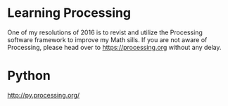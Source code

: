 # Learning Processing

One of my resolutions of 2016 is to revist and utilize the Processing software framework to improve my Math sills. If you are not aware of Processing, please head over to https://processing.org without any delay.

# Python

http://py.processing.org/
